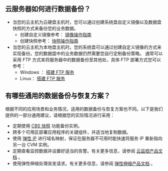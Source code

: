 ## 云服务器如何进行数据备份？

- 当您的云主机为云硬盘主机时，您可以通过创建系统盘自定义镜像以及数据盘快照的方式来备份您的业务数据。 
  - 创建自定义镜像参考： [镜像操作指南](/document/product/213/4942) 
  - 创建快照参考： [快照操作指南](/document/product/362/5755)
- 当您的云主机为本地盘主机时。您的系统盘可以通过创建自定义镜像的方式来实现备份。您的数据盘中的业务数据仍然需要您自行定制备份策略。 
  通常可以采用 FTP 方式来将服务器中的数据备份至其他处，具体 FTP 部署方式您可以参考： 
  - Windows ： [搭建 FTP 服务](/document/product/213/10414)
  - Linux： [搭建 FTP 服务](/document/product/213/10912) 

## 有哪些通用的数据备份与恢复方案？

根据不同的应用场景和业务情况，适用的数据备份与恢复方案也不同。以下是我们提供的一部分通用建议，请根据您的实际情况进行采用：

- 定期使用 [CBS 快照](/doc/product/362/5754) 功能备份实例。
- 跨多个可用区部署应用程序的关键组件，并适当地复制数据。
- 使用 [弹性 IP](/doc/product/213/5733) 进行域名映射，保证在服务器不可用时能快速将服务 IP 重新指向另一台 CVM 实例。
- 定期查看监控数据并设置好适当的告警。有关更多信息，请参阅 [云监控产品文档](/doc/product/248) 。
- 使用弹性伸缩处理突发请求。有关更多信息，请参阅 [弹性伸缩产品文档](/doc/product/377) 。

